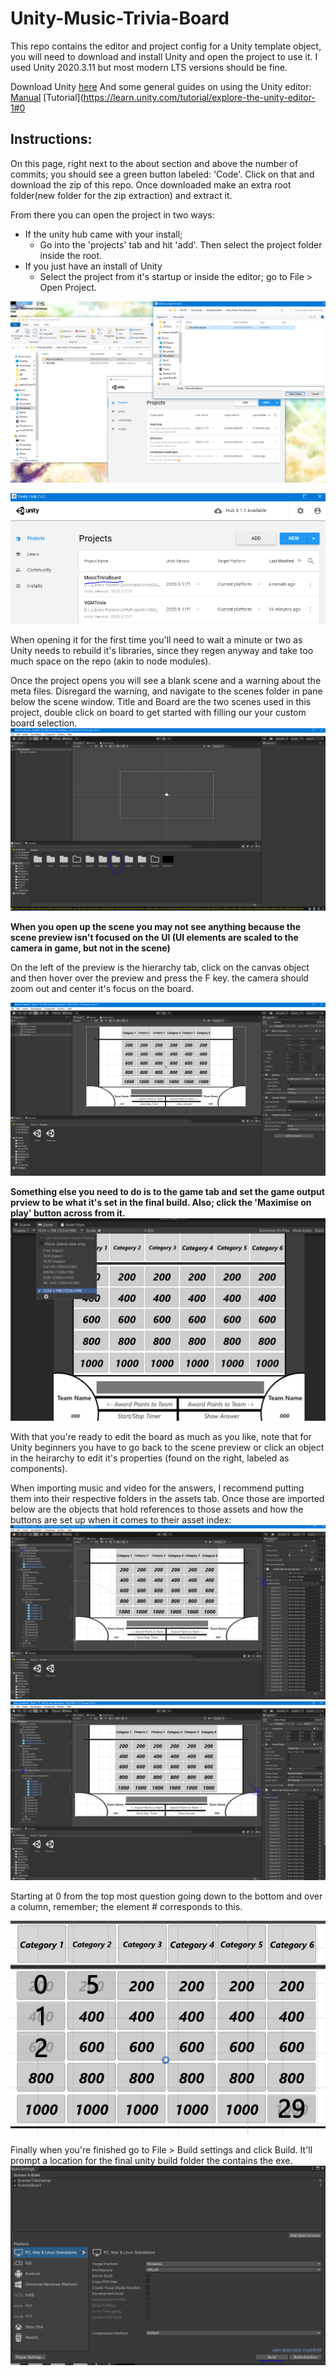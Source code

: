 # Unity-Music-Trivia-Board

This repo contains the editor and project config for a Unity template object, you will need to download and install Unity and open the project to use it. I used Unity 2020.3.11 but most modern LTS versions should be fine. 

Download Unity [here](https://unity.com/download)
And some general guides on using the Unity editor: [Manual](https://docs.unity3d.com/Manual/SceneViewNavigation.html) [Tutorial](https://learn.unity.com/tutorial/explore-the-unity-editor-1#0

## Instructions:

On this page, right next to the about section and above the number of commits; you should see a green button labeled: 'Code'. 
Click on that and download the zip of this repo. Once downloaded make an extra root folder(new folder for the zip extraction) and extract it. 

From there you can open the project in two ways:
- If the unity hub came with your install;
  - Go into the 'projects' tab and hit 'add'. Then select the project folder inside the root. 
- If you just have an install of Unity
  - Select the project from it's startup or inside the editor; go to File > Open Project.
  
![alt1](inst_1.PNG)

![alt2](inst_2.PNG)

When opening it for the first time you'll need to wait a minute or two as Unity needs to rebuild it's libraries, since they regen anyway and take too much space on the repo (akin to node modules). 


Once the project opens you will see a blank scene and a warning about the meta files. Disregard the warning, and navigate to the scenes folder in pane below the scene window. Title and Board are the two scenes used in this project, double click on board to get started with filling our your custom board selection. 
![alt3](inst_3.PNG)

**When you open up the scene you may not see anything because the scene preview isn't focused on the UI (UI elements are scaled to the camera in game, but not in the scene)**

On the left of the preview is the hierarchy tab, click on the canvas object and then hover over the preview and press the F key. the camera should zoom out and center it's focus on the board. 

![alt4](inst_4.PNG)

**Something else you need to do is to the game tab and set the game output prview to be what it's set in the final build. Also; click the 'Maximise on play' button across from it.**
![alt0](inst_3-5.PNG)

With that you're ready to edit the board as much as you like, note that for Unity beginners you have to go back to the scene preview or click an object in the heirarchy to edit it's properties (found on the right, labeled as components). 

When importing music and video for the answers, I recommend putting them into their respective folders in the assets tab.
Once those are imported below are the objects that hold references to those assets and how the buttons are set up when it comes to their asset index:
![alt5](inst_5.PNG)
![alt6](inst_6.PNG)

Starting at 0 from the top most question going down to the bottom and over a column, remember; the element # corresponds to this.

![order](orderBoard.png)

Finally when you're finished go to File > Build settings and click Build. It'll prompt a location for the final unity build folder the contains the exe. 
![alt7](inst_7.PNG)

